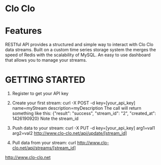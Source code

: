 Clo Clo
==
Features
===

RESTful API provides a structured and simple way to interact with Clo Clo data streams.
Built on a custom time series storage system the merges the speed of Redis with the scalability of MySQL.
An easy to use dashboard that allows you to manage your streams.

GETTING STARTED
===

1. Register to get your API key

2. Create your first stream: 
curl -X POST -d key=[your_api_key] name=myStream description=myDescription
The call will return something like this: 
{"result": "success", "stream_id": "2", "created_at": 1426190920} Note the stream_id

3. Push data to your stream: 
curl -X PUT -d key=[your_api_key] arg1=val1 arg2=val2 http://www.clo-clo.net/api/update/[stream_id]

4. Pull data from your stream:
curl http://www.clo-clo.net/api/streams/[stream_id]

http://www.clo-clo.net

